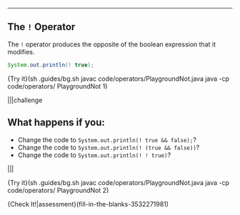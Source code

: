 ----------

## The `!` Operator

The `!` operator produces the opposite of the boolean expression that it modifies. 

```java
System.out.println(! true);
```

{Try it}(sh .guides/bg.sh javac code/operators/PlaygroundNot.java java -cp code/operators/ PlaygroundNot 1)

|||challenge
## What happens if you:
* Change the code to `System.out.println(! true && false);`?
* Change the code to `System.out.println(! (true && false))`?
* Change the code to `System.out.println(! ! true)`?

|||

{Try it}(sh .guides/bg.sh javac code/operators/PlaygroundNot.java java -cp code/operators/ PlaygroundNot  2)

{Check It!|assessment}(fill-in-the-blanks-3532271981)

